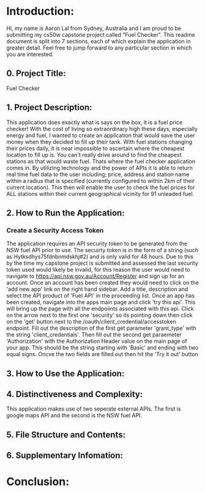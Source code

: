 # Introduction:
Hi, my name is Aaron Lal from Sydney, Australia and I am proud to be submitting my cs50w capstone project called "Fuel Checker". This readme document is split into 7 sections, each of which explain the application in greater detail. Feel free to jump forward to any particular section in which you are interested. 

## 0. Project Title:
Fuel Checker

## 1. Project Description: 
This application does exactly what is says on the box, it is a fuel price checker! With the cost of living so extraordinary high these days, especially energy and fuel, I wanted to create an application that would save the user money when they decided to fill up their tank. With fuel stations changing their prices daily, it is near impossible to ascertain where the cheapest location to fill up is. You can't really drive around to find the cheapest stations as that would waste fuel. Thats where the fuel checker application comes in. By utilizing technology and the power of APIs it is able to return real time fuel data to the user including; price, address and station name within a radius that is specified (currently configured to within 2km of their current location). This then will enable the user to check the fuel prices for ALL stations within their current geographical vicinity for 91 unleaded fuel.

## 2. How to Run the Application:

### Create a Security Access Token
The application requires an API security token to be generated from the NSW fuel API prior to use. The secuirty token is in the form of a string (such as Hytksdhys75fdnbnmdskhj#2) and is only valid for 48 hours. Due to this by the time my capstone project is submitted and assessed the last security token used would likely be invalid, for this reason the user would need to navigate to https://api.nsw.gov.au/Account/Register and sign up for an account. Once an account has been created they would need to click on the 'add new app' link on the right hand sidebar. Add a title, description and select the API product of 'Fuel API' in the proceeding list. Once an app has been created, navigate into the apps main page and click 'try this api'. This will bring up the page with all the endpoiints associated with this api. Click on the arrow next to the first one 'security' so its pointing down then click on the 'get' button next to the /oauth/client_credential/accesstoken endpoint. Fill out the description of the first get parameter 'grant_type' with the string 'client_credentials'. Then fill out the second get paraemeter 'Authorization' with the Authorization Header value on the main page of your app. This should be the string starting with 'Basic' and ending with two equal signs. Oncve the two fields are filled out then hit the 'Try it out' button

## 3. How to Use the Application:

## 4. Distinctiveness and Complexity:

This application makes use of two seperate external APIs. The first is google maps API and the second is the NSW fuel API.

## 5. File Structure and Contents:

## 6. Supplementary Infomation:

# Conclusion:


